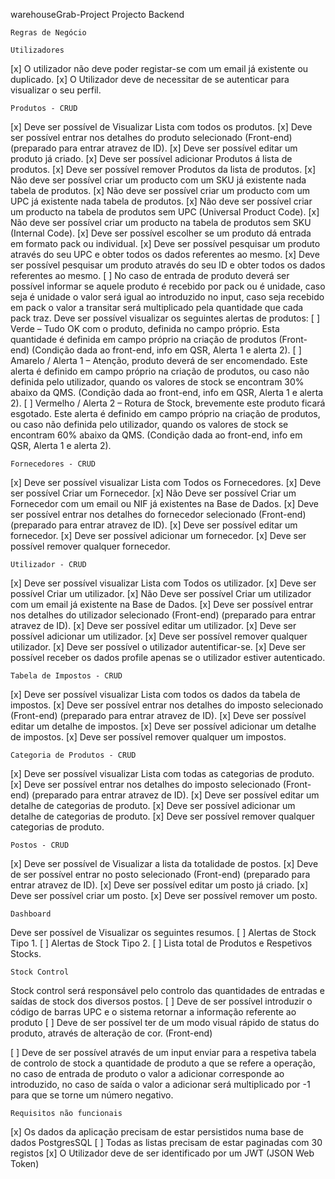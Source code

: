 ⁡⁢⁢⁢warehouseGrab-Project⁡​
Projecto Backend


    ​‌‍​‌‌‍Regras de Negócio​​

    ​‌‍‌Utilizadores​
[x] O utilizador não deve poder registar-se com um email já existente ou duplicado.
[x] O Utilizador deve de necessitar de se autenticar para visualizar o seu perfil.


    ​‌‍‌Produtos - CRUD​
[x]	Deve ser possível de Visualizar Lista com todos os produtos.
[x]	⁡⁣⁣⁢Deve ser possível entrar nos detalhes do produto selecionado (Front-end) (preparado para entrar atravez de ID)⁡.
[x]	Deve ser possível editar um produto já criado.
[x]	Deve ser possível adicionar Produtos á lista de produtos.
[x]	Deve ser possível remover Produtos da lista de produtos.
[x]	Não deve ser possível criar um producto com um SKU já existente nada tabela de produtos.
[x]	Não deve ser possível criar um producto com um UPC já existente nada tabela de produtos.
[x]	Não deve ser possível criar um producto na tabela de produtos sem UPC (Universal Product Code).
[x]	Não deve ser possível criar um producto na tabela de produtos sem SKU (Internal Code).
[x]	Deve ser possível escolher se um produto dá entrada em formato pack ou individual.
[x]	Deve ser possível pesquisar um produto através do seu UPC e obter todos os dados referentes ao mesmo.
[x]	Deve ser possível pesquisar um produto através do seu ID e obter todos os dados referentes ao mesmo.
[ ]	No caso de entrada de produto deverá ser possível informar se aquele produto é recebido por pack ou é unidade, caso seja é unidade o valor será igual ao introduzido no input, caso seja recebido em pack o valor a transitar será multiplicado pela quantidade que cada pack traz.
	Deve ser possível visualizar os seguintes alertas de produtos:
[ ]	Verde – Tudo OK com o produto, definida no campo próprio. Esta quantidade é definida em campo próprio na criação de produtos (Front-end) (Condição dada ao front-end, info em QSR, Alerta 1 e alerta 2).
[ ]	Amarelo / Alerta 1 – Atenção, produto deverá de ser encomendado. Este alerta é definido em campo próprio na criação de produtos, ou caso não definida pelo utilizador, quando os valores de stock se encontram 30% abaixo da QMS. (Condição dada ao front-end, info em QSR, Alerta 1 e alerta 2).
[ ]	Vermelho / Alerta 2 – Rotura de Stock, brevemente este produto ficará esgotado. Este alerta é definido em campo próprio na criação de produtos, ou caso não definida pelo utilizador, quando os valores de stock se encontram 60% abaixo da QMS. (Condição dada ao front-end, info em QSR, Alerta 1 e alerta 2).

    ​‌‍‌Fornecedores - CRUD​
[x]	Deve ser possível visualizar Lista com Todos os Fornecedores.
[x]	Deve ser possível Criar um Fornecedor.
[x]	Não Deve ser possível Criar um Fornecedor com um email ou NIF já existentes na Base de Dados.
[x]	⁡⁣⁣⁢Deve ser possível entrar nos detalhes do fornecedor selecionado (Front-end) (preparado para entrar atravez de ID)⁡.
[x]	Deve ser possível editar um fornecedor.
[x]	Deve ser possível adicionar um fornecedor.
[x]	Deve ser possível remover qualquer fornecedor.

    ​‌‍‌Utilizador - CRUD​
[x]	Deve ser possível visualizar Lista com Todos os utilizador.
[x]	Deve ser possível Criar um utilizador.
[x]	Não Deve ser possível Criar um utilizador com um email já existente na Base de Dados.
[x]	⁡⁣⁣⁢Deve ser possível entrar nos detalhes do utilizador selecionado (Front-end) (preparado para entrar atravez de ID)⁡.
[x]	Deve ser possível editar um utilizador.
[x]	Deve ser possível adicionar um utilizador.
[x]	Deve ser possível remover qualquer utilizador.
[x]	Deve ser possível o utilizador autentificar-se.
[x]	Deve ser possível receber os dados profile apenas se o utilizador estiver autenticado.

    ​‌‍‌Tabela de Impostos - CRUD​
[x]	Deve ser possível visualizar Lista com todos os dados da tabela de impostos.
[x]	⁡⁣⁣⁢Deve ser possível entrar nos detalhes do imposto selecionado (Front-end) (preparado para entrar atravez de ID).⁡
[x]	Deve ser possível editar um detalhe de impostos.
[x]	Deve ser possível adicionar um detalhe de impostos.
[x]	Deve ser possível remover qualquer um impostos.

    ​‌‍‌Categoria de Produtos - CRUD​
[x]	Deve ser possível visualizar Lista com todas as categorias de produto.
[x]	⁡⁣⁣⁢Deve ser possível entrar nos detalhes do imposto selecionado (Front-end) (preparado para entrar atravez de ID)⁡.
[x]	Deve ser possível editar um detalhe de categorias de produto.
[x]	Deve ser possível adicionar um detalhe de categorias de produto.
[x]	Deve ser possível remover qualquer categorias de produto.

    ​‌‍‌Postos - CRUD​
[x]	Deve ser possível de Visualizar a lista da totalidade de postos.
[x]	⁡⁣⁣⁢Deve de ser possível entrar no posto selecionado (Front-end) (preparado para entrar atravez de ID)⁡.
[x]	Deve ser possível editar um posto já criado.
[x]	Deve ser possível criar um posto.
[x]	Deve ser possível remover um posto.

    ​‌‍‌Dashboard​
Deve ser possível de Visualizar os seguintes resumos.
[ ]	Alertas de Stock Tipo 1.
[ ]	Alertas de Stock Tipo 2.
[ ]	Lista total de Produtos e Respetivos Stocks.


    ​‌‍‌Stock Control​
Stock control será responsável pelo controlo das quantidades de entradas e saídas de stock dos diversos postos.
[ ] Deve de ser possível introduzir o código de barras UPC e o sistema retornar a informação referente ao produto
[ ]	Deve de ser possível ter de um modo visual rápido de status do produto, através de alteração de cor. (Front-end)

[ ]	Deve de ser possível através de um input enviar para a respetiva tabela de controlo de stock a quantidade de produto a que se refere a operação, no caso de entrada de produto o valor a adicionar corresponde ao introduzido, no caso de saída o valor a adicionar será multiplicado por -1 para que se torne um número negativo.

    Requisitos não funcionais
[x]	Os dados da aplicação precisam de estar persistidos numa base de dados PostgresSQL
[ ]	Todas as listas precisam de estar paginadas com 30 registos
[x]	O Utilizador deve de ser identificado por um JWT (JSON Web Token)
